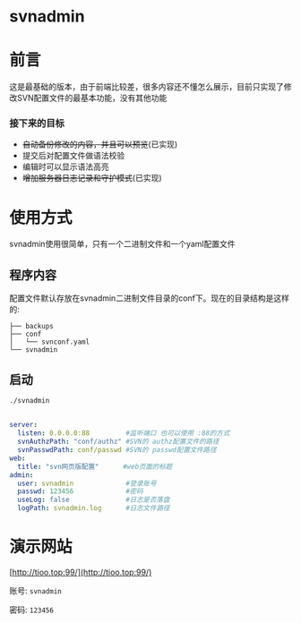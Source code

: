 # svnadmin


# 前言
这是最基础的版本，由于前端比较差，很多内容还不懂怎么展示，目前只实现了修改SVN配置文件的最基本功能，没有其他功能
### 接下来的目标
- ~~自动备份修改的内容，并且可以预览~~(已实现)
- 提交后对配置文件做语法校验
- 编辑时可以显示语法高亮
- ~~增加服务器日志记录和守护模式~~(已实现)
# 使用方式
svnadmin使用很简单，只有一个二进制文件和一个yaml配置文件


## 程序内容
配置文件默认存放在svnadmin二进制文件目录的conf下。现在的目录结构是这样的:
```
├── backups
├── conf
│   └── svnconf.yaml
└── svnadmin
```
## 启动
```
./svnadmin
```

##
```yaml
server:
  listen: 0.0.0.0:88         #监听端口 也可以使用 :88的方式
  svnAuthzPath: "conf/authz" #SVN的 authz配置文件的路径
  svnPasswdPath: conf/passwd #SVN的 passwd配置文件路径
web:
  title: "svn网页版配置"      #web页面的标题
admin:
  user: svnadmin             #登录账号
  passwd: 123456             #密码
  useLog: false              #日志是否落盘
  logPath: svnadmin.log      #日志文件路径
```
# 演示网站
[http://tioo.top:99/](http://tioo.top:99/)

账号: `svnadmin`

密码: `123456`

